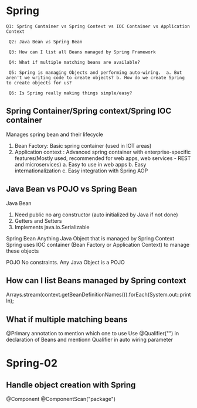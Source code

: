 # Spring

`` Q1: Spring Container vs Spring Context vs IOC Container vs Application Context ``

`` Q2: Java Bean vs Spring Bean``

`` Q3: How can I list all Beans managed by Spring Framework``

`` Q4: What if multiple matching beans are available?``

`` Q5: Spring is managing Objects and performing auto-wiring. 
    a. But aren't we writing code to create objects?
    b. How do we create Spring to create objects for us?``

`` Q6: Is Spring really making things simple/easy?``

## Spring Container/Spring context/Spring IOC container
Manages spring bean and their lifecycle

1. Bean Factory: Basic spring container (used in IOT areas)
2. Application context : Advanced spring container with enterprise-specific features(Mostly used, recommended for web apps, web services - REST and microservices)
    a. Easy to use in web apps
    b. Easy internationalization
    c. Easy integration with Spring AOP


## Java Bean vs POJO vs Spring Bean
Java Bean
1. Need public no arg constructor (auto initialized by Java if not done)
2. Getters and Setters
3. Implements java.io.Serializable

Spring Bean
Anything Java Object that is managed by Spring Context
Spring uses IOC container (Bean Factory or Application Context) to manage these objects

POJO
No constraints. Any Java Object is a POJO

## How can I list Beans managed by Spring context
Arrays.stream(context.getBeanDefinitionNames()).forEach(System.out::println);

## What if multiple matching beans
@Primary annotation to mention which one to use
Use @Qualifier("") in declaration of Beans and mentionn Qualifier in auto wiring parameter

# Spring-02

## Handle object creation with Spring
@Component
@ComponentScan("package")